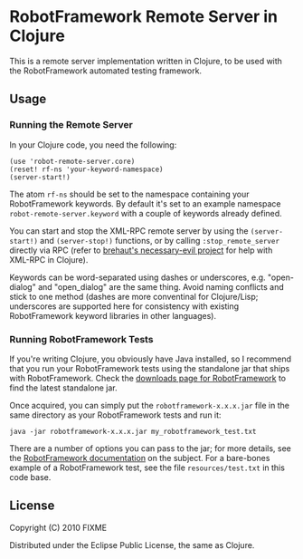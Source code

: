 # RobotFramework Remote Server in Clojure

This is a remote server implementation written in Clojure, to be used with the RobotFramework automated testing framework.

## Usage

### Running the Remote Server

In your Clojure code, you need the following:

    (use 'robot-remote-server.core)
    (reset! rf-ns 'your-keyword-namespace)
    (server-start!)

The atom `rf-ns` should be set to the namespace containing your RobotFramework keywords. By default it's set to an example namespace `robot-remote-server.keyword` with a couple of keywords already defined.

You can start and stop the XML-RPC remote server by using the `(server-start!)` and `(server-stop!)` functions, or by calling `:stop_remote_server` directly via RPC (refer to [brehaut's necessary-evil project][ne] for help with XML-RPC in Clojure).

Keywords can be word-separated using dashes or underscores, e.g. "open-dialog" and "open_dialog" are the same thing. Avoid naming conflicts and stick to one method (dashes are more conventinal for Clojure/Lisp; underscores are supported here for consistency with existing RobotFramework keyword libraries in other languages).

### Running RobotFramework Tests

If you're writing Clojure, you obviously have Java installed, so I recommend that you run your RobotFramework tests using the standalone jar that ships with RobotFramework. Check the [downloads page for RobotFramework][rf-dl] to find the latest standalone jar.

Once acquired, you can simply put the `robotframework-x.x.x.jar` file in the same directory as your RobotFramework tests and run it:

    java -jar robotframework-x.x.x.jar my_robotframework_test.txt

There are a number of options you can pass to the jar; for more details, see the [RobotFramework documentation][rf-java-integration-docs] on the subject. For a bare-bones example of a RobotFramework test, see the file `resources/test.txt` in this code base.

## License

Copyright (C) 2010 FIXME

Distributed under the Eclipse Public License, the same as Clojure.

[ne]: https://github.com/brehaut/necessary-evil
[rf-dl]: http://code.google.com/p/robotframework/downloads/list
[rf-java-integration-docs]: http://code.google.com/p/robotframework/wiki/JavaIntegration
